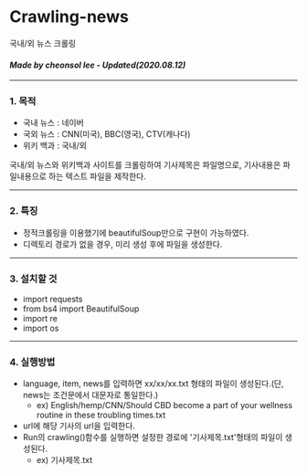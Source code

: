 # Crawling-news
국내/외 뉴스 크롤링

#### *Made by cheonsol lee - Updated(2020.08.12)* ####

----------
### 1. 목적
* 국내 뉴스 : 네이버
* 국외 뉴스 : CNN(미국), BBC(영국), CTV(캐나다)
* 위키 백과 : 국내/외

국내/외 뉴스와 위키백과 사이트를 크롤링하여 기사제목은 파일명으로, 기사내용은 파일내용으로 하는 텍스트 파일을 제작한다.


----------
### 2. 특징
* 정적크롤링을 이용했기에 beautifulSoup만으로 구현이 가능하였다.
* 디렉토리 경로가 없을 경우, 미리 생성 후에 파일을 생성한다.


----------
### 3. 설치할 것

* import requests
* from bs4 import BeautifulSoup
* import re
* import os


----------
### 4. 실행방법
* language, item, news를 입력하면 xx/xx/xx.txt 형태의 파일이 생성된다.(단, news는 조건문에서 대문자로 통일한다.)
  * ex) English/hemp/CNN/Should CBD become a part of your wellness routine in these troubling times.txt
* url에 해당 기사의 url을 입력한다.
* Run의 crawling()함수를 실행하면 설정한 경로에 '기사제목.txt'형태의 파일이 생성된다.
  * ex) 기사제목.txt
